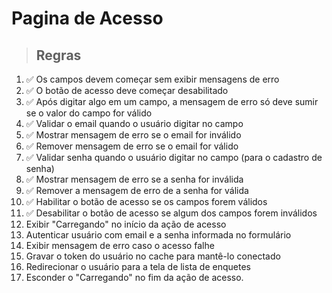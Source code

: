 # Pagina de Acesso

> ## Regras
1.  ✅ Os campos devem começar sem exibir mensagens de erro
2.  ✅ O botão de acesso deve começar desabilitado
3.  ✅ Após digitar algo em um campo, a mensagem de erro só deve sumir se o valor do campo for válido
4.  ✅ Validar o email quando o usuário digitar no campo
5.  ✅ Mostrar mensagem de erro se o email for inválido
6.  ✅ Remover mensagem de erro se o email for válido
7.  ✅ Validar senha quando o usuário digitar no campo (para o cadastro de senha)
8.  ✅ Mostrar mensagem de erro se a senha for inválida
9.  ✅ Remover a mensagem de erro de a senha for válida
10. ✅ Habilitar o botão de acesso se os campos forem válidos
11. ✅ Desabilitar o botão de acesso se algum dos campos forem inválidos
12. Exibir "Carregando" no início da ação de acesso
13. Autenticar usuário com email e a senha informada no formulário
14. Exibir mensagem de erro caso o acesso falhe
15. Gravar o token do usuário no cache para mantê-lo conectado
16. Redirecionar o usuário para a tela de lista de enquetes
17. Esconder o "Carregando" no fim da ação de acesso.
